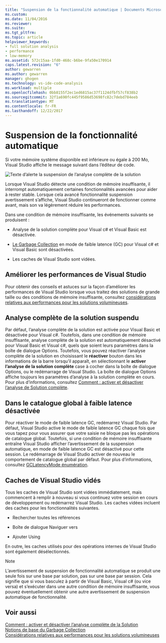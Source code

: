 ```yaml
---
title: "Suspension de la fonctionnalité automatique | Documents Microsoft"
ms.custom: 
ms.date: 11/04/2016
ms.reviewer: 
ms.suite: 
ms.tgt_pltfrm: 
ms.topic: article
helpviewer_keywords:
- full solution analysis
- performance
- low-memory
ms.assetid: 572c15aa-1fd0-468c-b6be-9fa50e170914
caps.latest.revision: "6"
author: gewarren
ms.author: gewarren
manager: ghogen
ms.technology: vs-ide-code-analysis
ms.workload: multiple
ms.openlocfilehash: 0bb8155f2ec1ed6815ac37f1124dfbf57cf838b2
ms.sourcegitcommit: 32f1a690fc445f9586d53698fc82c7debd784eeb
ms.translationtype: MT
ms.contentlocale: fr-FR
ms.lasthandoff: 12/22/2017
---
```

# <a name="automatic-feature-suspension"></a>Suspension de la fonctionnalité automatique
Si votre mémoire système disponible est inférieure ou égale à 200 Mo, Visual Studio affiche le message suivant dans l’éditeur de code.  
  
 ![Texte d’alerte la suspension de l’analyse complète de la solution](../code-quality/media/fsa_alert.png "FSA_Alert")  
  
 Lorsque Visual Studio détecte une condition de mémoire insuffisante, il interrompt automatiquement certaines fonctionnalités avancées pour aider à rester stable. Lorsque cela avancé fonctionnalité suspension avertissement s’affiche, Visual Studio continueront de fonctionner comme avant, mais son va légèrement réduire les performances.  
  
 Dans une condition de mémoire insuffisante, les événements suivants se produisent :  
  
-   Analyse de la solution complète pour Visual c# et Visual Basic est désactivée.  
  
-   [Le Garbage Collection](/dotnet/standard/garbage-collection/index) en mode de faible latence (GC) pour Visual c# et Visual Basic sont désactivées.  
  
-   Les caches de Visual Studio sont vidées.  
  
## <a name="improve-visual-studio-performance"></a>Améliorer les performances de Visual Studio  
 Pour obtenir des conseils et astuces sur la façon d’améliorer les performances de Visual Studio lorsque vous traitez des solutions de grande taille ou des conditions de mémoire insuffisante, consultez [considérations relatives aux performances pour les solutions volumineuses](https://github.com/dotnet/roslyn/wiki/Performance-considerations-for-large-solutions).  
  
## <a name="full-solution-analysis-suspended"></a>Analyse complète de la solution suspendu  
 Par défaut, l’analyse complète de la solution est activée pour Visual Basic et désactivée pour Visual c#. Toutefois, dans une condition de mémoire insuffisante, analyse complète de la solution est automatiquement désactivé pour Visual Basic et Visual c#, quels que soient leurs paramètres dans la boîte de dialogue Options. Toutefois, vous pouvez réactiver l’analyse complète de la solution en choisissant le **réactiver** bouton dans les informations de la barre lorsqu’il apparaît, en sélectionnant le **activer l’analyse de la solution complète** case à cocher dans la boîte de dialogue Options, ou le redémarrage de Visual Studio. La boîte de dialogue Options affiche toujours les paramètres d’analyse à la solution complète en cours. Pour plus d’informations, consultez [Comment : activer et désactiver l’analyse de Solution complète](../code-quality/how-to-enable-and-disable-full-solution-analysis-for-managed-code.md).  
  
## <a name="gc-low-latency-disabled"></a>Dans le catalogue global à faible latence désactivée  
 Pour réactiver le mode de faible latence GC, redémarrez Visual Studio.  Par défaut, Visual Studio active le mode de faible latence GC chaque fois que vous tapez pour vous assurer que votre saisie ne bloque pas les opérations de catalogue global. Toutefois, si une condition de mémoire insuffisante entraîne Visual Studio afficher l’avertissement de la suspension automatique, en mode de faible latence GC est désactivé pour cette session. Le redémarrage de Visual Studio activer de nouveau le comportement de catalogue global par défaut. Pour plus d’informations, consultez [GCLatencyMode énumération](http://msdn.microsoft.com/Library/057757a5-cd62-4d13-8a40-370eb7f47c87).  
  
## <a name="visual-studio-caches-flushed"></a>Caches de Visual Studio vidés  
 Tous les caches de Visual Studio sont vidées immédiatement, mais commencent à remplir à nouveau si vous continuez votre session en cours de développement ou redémarrez Visual Studio. Les caches vidées incluent des caches pour les fonctionnalités suivantes.  
  
-   Rechercher toutes les références  
  
-   Boîte de dialogue Naviguer vers  
  
-   Ajouter Using  
  
 En outre, les caches utilisés pour des opérations internes de Visual Studio sont également désélectionnés.  
  
> [!NOTE]
>  L’avertissement de suspension de fonctionnalité automatique se produit une seule fois sur une base par solution, pas sur une base par session. Cela signifie que si vous basculez à partir de Visual Basic, Visual c# (ou vice versa) et s’exécuter dans une autre condition de mémoire insuffisante, vous pouvez éventuellement obtenir une autre avertissement de suspension automatique de fonctionnalité.  
  
## <a name="see-also"></a>Voir aussi  
 [Comment : activer et désactiver l’analyse complète de la Solution](../code-quality/how-to-enable-and-disable-full-solution-analysis-for-managed-code.md)   
 [Notions de base du Garbage Collection](/dotnet/standard/garbage-collection/fundamentals)   
 [Considérations relatives aux performances pour les solutions volumineuses](https://github.com/dotnet/roslyn/wiki/Performance-considerations-for-large-solutions)